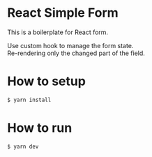# React Simple Form

This is a boilerplate for React form.

Use custom hook to manage the form state.  
Re-rendering only the changed part of the field.

# How to setup

```bash
$ yarn install
```

# How to run

```bash
$ yarn dev
```
